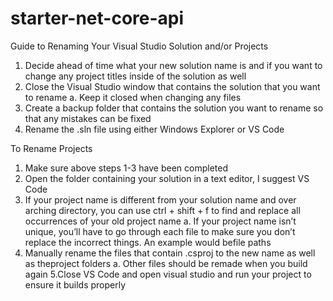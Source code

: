 # starter-net-core-api
Guide to Renaming Your Visual Studio Solution and/or Projects

1. Decide ahead of time what your new solution name is and if you want to change any project titles inside of the solution as well
2. Close the Visual Studio window that contains the solution that you want to rename
  a. Keep it closed when changing any files
3. Create a backup folder that contains the solution you want to rename so that any mistakes can be fixed
4. Rename the .sln file using either Windows Explorer or VS Code


To Rename Projects

1. Make sure above steps 1-3 have been completed
2. Open the folder containing your solution in a text editor, I suggest VS Code
3. If your project name is different from your solution name and over arching directory, you can use ctrl + shift + f to find and replace all occurrences of your old project name 
  a. If your project name isn’t unique, you’ll have to go through each file to make sure you don’t replace the incorrect things. An example would befile paths
4. Manually rename the files that contain .csproj to the new name as well as theproject folders
  a. Other files should be remade when you build again
5.Close VS Code and open visual studio and run your project to ensure it builds properly
